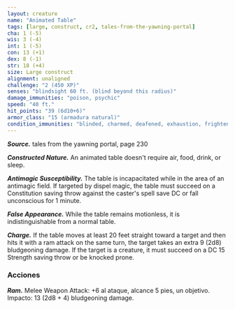 ```yaml
---
layout: creature
name: "Animated Table"
tags: [large, construct, cr2, tales-from-the-yawning-portal]
cha: 1 (-5)
wis: 3 (-4)
int: 1 (-5)
con: 13 (+1)
dex: 8 (-1)
str: 18 (+4)
size: Large construct
alignment: unaligned
challenge: "2 (450 XP)"
senses: "blindsight 60 ft. (blind beyond this radius)"
damage_immunities: "poison, psychic"
speed: "40 ft."
hit_points: "39 (6d10+6)"
armor_class: "15 (armadura natural)"
condition_immunities: "blinded, charmed, deafened, exhaustion, frightened, paralyzed, petrified, poisoned"
---
```


***Source.*** tales from the yawning portal,  page 230

***Constructed Nature.*** An animated table doesn't require air, food, drink, or sleep.

***Antimagic Susceptibility.*** The table is incapacitated while in the area of an antimagic field. If targeted by dispel magic, the table must succeed on a Constitution saving throw against the caster's spell save DC or fall unconscious for 1 minute.

***False Appearance.*** While the table remains motionless, it is indistinguishable from a normal table.

***Charge.*** If the table moves at least 20 feet straight toward a target and then hits it with a ram attack on the same turn, the target takes an extra 9 (2d8) bludgeoning damage. If the target is a creature, it must succeed on a DC 15 Strength saving throw or be knocked prone.

### Acciones

***Ram.*** Melee Weapon Attack: +6 al ataque, alcance 5 pies, un objetivo. Impacto: 13 (2d8 + 4) bludgeoning damage.
